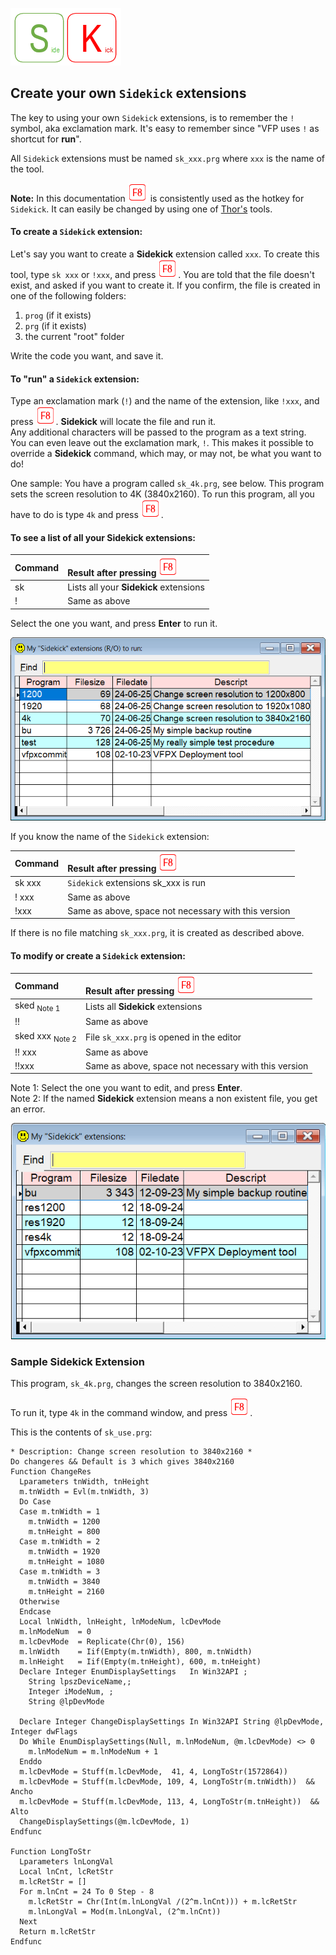 [![Sidekick](Images/SKLogo.png)](../README.md)

## Create your own `Sidekick` extensions

The key to using your own `Sidekick` extensions, is to remember the `!` symbol, aka exclamation mark. It's easy to remember since "VFP uses `!` as shortcut for **run**".  

All `Sidekick` extensions must be named `sk_xxx.prg` where `xxx` is the name of the tool.  

**Note:** In this documentation ![`F8`](Images/F8.png) is consistently used as the hotkey for `Sidekick`. It can easily be changed by using one of [Thor's](https://github.com/VFPX/Thor) tools. 

#### To create a `Sidekick` extension:  

Let's say you want to create a **Sidekick** extension called `xxx`. To create this tool, type `sk xxx` or `!xxx`, and press ![`F8`](Images/F8.png). You are told that the file doesn't exist, and asked if you want to create it. If you confirm, the file is created in one of the following folders:

1. `prog` (if it exists)
1. `prg` (if it exists)
1. the current "root" folder  

Write the code you want, and save it.

#### To "run" a `Sidekick` extension:  

Type an exclamation mark (`!`) and the name of the extension, like `!xxx`, and press ![`F8`](Images/F8.png). **Sidekick** will locate the file and run it.  
Any additional characters will be passed to the program as a text string.  
You can even leave out the exclamation mark, `!`. This makes it possible to override a **Sidekick** command, which may, or may not, be what you want to do!

One sample: You have a program called `sk_4k.prg`, see below. This program sets the screen resolution to 4K (3840x2160). To run this program, all you have to do is type `4k` and press ![`F8`](Images/F8.png).    

#### To see a list of all your **Sidekick** extensions:

| Command|       Result after pressing ![`F8`](Images/F8.png)             |
|:---|:----------------------------------------------------------|
| sk |Lists all your **Sidekick** extensions|
| ! | Same as above |

Select the one you want, and press **Enter** to run it.  


![ext](Images/skext.png)

If you know the name of the `Sidekick` extension:

| Command|  Result after pressing ![`F8`](Images/F8.png) |
|:---|:----------------------------------------------------------|
| sk xxx |  `Sidekick` extensions sk_xxx is run|
|! xxx |  Same as above |
|!xxx |  Same as above, space not necessary with this version |

If there is no file matching `sk_xxx.prg`, it is created as described above.

<a id="sked">

#### To modify or create a `Sidekick` extension:  </a>

| Command |      Result after pressing ![`F8`](Images/F8.png)|
|:-------|:----------------------------------------------------------|
| sked <sub>Note 1</sub> | Lists all **Sidekick** extensions|
| !! | Same as above |
| sked xxx <sub>Note 2</sub> | File `sk_xxx.prg` is opened in the editor |
| !! xxx | Same as above |
| !!xxx |Same as above, space not necessary with this version |

Note 1: Select the one you want to edit, and press **Enter**.  
Note 2: If the named **Sidekick** extension means a non existent file, you get an error.  


![exted](Images/skexted.png)  
 
### Sample Sidekick Extension

This program, `sk_4k.prg`, changes the screen resolution to 3840x2160.  

To run it, type `4k` in the command window, and press ![`F8`](Images/F8.png).

This is the contents of `sk_use.prg`:

```foxpro
* Description: Change screen resolution to 3840x2160 *
Do changeres && Default is 3 which gives 3840x2160
Function ChangeRes
  Lparameters tnWidth, tnHeight
  m.tnWidth = Evl(m.tnWidth, 3)
  Do Case
  Case m.tnWidth = 1
    m.tnWidth = 1200
    m.tnHeight = 800
  Case m.tnWidth = 2
    m.tnWidth = 1920
    m.tnHeight = 1080
  Case m.tnWidth = 3
    m.tnWidth = 3840
    m.tnHeight = 2160
  Otherwise
  Endcase
  Local lnWidth, lnHeight, lnModeNum, lcDevMode
  m.lnModeNum  = 0
  m.lcDevMode  = Replicate(Chr(0), 156)
  m.lnWidth    = Iif(Empty(m.tnWidth), 800, m.tnWidth)
  m.lnHeight   = Iif(Empty(m.tnHeight), 600, m.tnHeight)
  Declare Integer EnumDisplaySettings   In Win32API ;
    String lpszDeviceName,;
    Integer iModeNum, ;
    String @lpDevMode

  Declare Integer ChangeDisplaySettings In Win32API String @lpDevMode, Integer dwFlags
  Do While EnumDisplaySettings(Null, m.lnModeNum, @m.lcDevMode) <> 0
    m.lnModeNum = m.lnModeNum + 1
  Enddo
  m.lcDevMode = Stuff(m.lcDevMode,  41, 4, LongToStr(1572864))
  m.lcDevMode = Stuff(m.lcDevMode, 109, 4, LongToStr(m.tnWidth))  && Ancho
  m.lcDevMode = Stuff(m.lcDevMode, 113, 4, LongToStr(m.tnHeight))  && Alto
  ChangeDisplaySettings(@m.lcDevMode, 1)
Endfunc

Function LongToStr
  Lparameters lnLongVal
  Local lnCnt, lcRetStr
  m.lcRetStr = []
  For m.lnCnt = 24 To 0 Step - 8
    m.lcRetStr = Chr(Int(m.lnLongVal /(2^m.lnCnt))) + m.lcRetStr
    m.lnLongVal = Mod(m.lnLongVal, (2^m.lnCnt))
  Next
  Return m.lcRetStr
Endfunc
```

